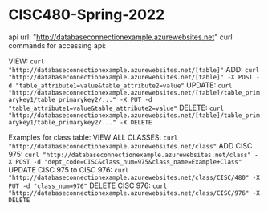 # CISC480-Spring-2022

api url: "http://databaseconnectionexample.azurewebsites.net"
curl commands for accessing api:

VIEW: `curl "http://databaseconnectionexample.azurewebsites.net/[table]"`
ADD: `curl "http://databaseconnectionexample.azurewebsites.net/[table]" -X POST -d "table_attribute1=value&table_attribute2=value"`
UPDATE: `curl "http://databaseconnectionexample.azurewebsites.net/[table]/table_primarykey1/table_primarykey2/..." -X PUT -d "table_attribute1=value&table_attribute2=value"`
DELETE: `curl "http://databaseconnectionexample.azurewebsites.net/[table]/table_primarykey1/table_primarykey2/..." -X DELETE`


Examples for class table:
VIEW ALL CLASSES: `curl "http://databaseconnectionexample.azurewebsites.net/class"`
ADD CISC 975: `curl "http://databaseconnectionexample.azurewebsites.net/class" -X POST -d "dept_code=CISC&class_num=975&class_name=Example+Class"`
UPDATE CISC 975 to CISC 976: `curl "http://databaseconnectionexample.azurewebsites.net/class/CISC/480" -X PUT -d "class_num=976"`
DELETE CISC 976: `curl "http://databaseconnectionexample.azurewebsites.net/class/CISC/976" -X DELETE`
